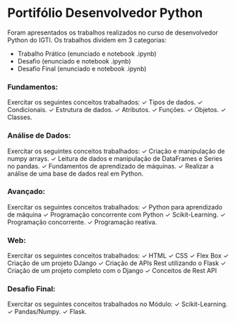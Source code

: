 # Portifólio Desenvolvedor Python

Foram apresentados os trabalhos realizados no curso de desenvolvedor Python do IGTI. Os trabalhos dividem em 3 categorias:
- Trabalho Prático (enunciado e notebook .ipynb)
- Desafio (enunciado e notebook .ipynb)
- Desafio Final (enunciado e notebook .ipynb)

### Fundamentos:
Exercitar os seguintes conceitos trabalhados:
✓ Tipos de dados.
✓ Condicionais.
✓ Estrutura de dados.
✓ Atributos.
✓ Funções.
✓ Objetos.
✓ Classes.

### Análise de Dados:
Exercitar os seguintes conceitos trabalhados:
✓ Criação e manipulação de numpy arrays.
✓ Leitura de dados e manipulação de DataFrames e Series no pandas.
✓ Fundamentos de aprendizado de máquinas.
✓ Realizar a análise de uma base de dados real em Python.

### Avançado:
Exercitar os seguintes conceitos trabalhados:
✓ Python para aprendizado de máquina
✓ Programação concorrente com Python
✓ Scikit-Learning.
✓ Programação concorrente.
✓ Programação reativa.

### Web:
Exercitar os seguintes conceitos trabalhados:
✓ HTML
✓ CSS
✓ Flex Box
✓ Criação de um projeto DJango
✓ Criação de APIs Rest utilizando o Flask
✓ Criação de um projeto completo com o Django
✓ Conceitos de Rest API

### Desafio Final:
Exercitar os seguintes conceitos trabalhados no Módulo:
✓ Scikit-Learning.
✓ Pandas/Numpy.
✓ Flask.
